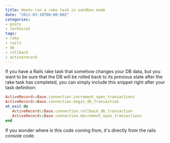 ```yaml
---
title: Howto run a rake task in sandbox mode
date: "2011-03-10T00:00:00Z"
categories:
- posts
- technical
tags:
- rake
- rails
- db
- rollback
- activerecord
---
```


If you have a Rails rake task that somehow changes your DB data, but you want to be sure that the DB will be rolled back to its previous state after the rake task has completed, you can simply include this snippet right after your task definition:

```ruby
ActiveRecord::Base.connection.increment_open_transactions
ActiveRecord::Base.connection.begin_db_transaction
at_exit do
   ActiveRecord::Base.connection.rollback_db_transaction
   ActiveRecord::Base.connection.decrement_open_transactions
end
```

If you wonder where is this code coming from, it's directly from the rails console code.
